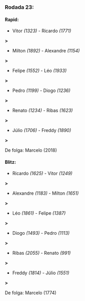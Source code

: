 ### Rodada 23:

#### Rapid:

* Vitor *(1323)*     -     Ricardo *(1771)*

 **>** 
* Milton *(1892)*     -     Alexandre *(1154)*

 **>** 
* Felipe *(1552)*     -     Léo *(1933)*

 **>** 
* Pedro *(1199)*     -     Diogo *(1236)*

 **>** 
* Renato *(1234)*     -     Ribas *(1623)*

 **>** 
* Júlio *(1706)*     -     Freddy *(1890)*

 **>** 

De folga: Marcelo (2018)

#### Blitz:

* Ricardo *(1625)*     -     Vitor *(1249)*

 **>** 
* Alexandre *(1183)*     -     Milton *(1651)*

 **>** 
* Léo *(1861)*     -     Felipe *(1387)*

 **>** 
* Diogo *(1493)*     -     Pedro *(1113)*

 **>** 
* Ribas *(2055)*     -     Renato *(991)*

 **>** 
* Freddy *(1814)*     -     Júlio *(1551)*

 **>** 

De folga: Marcelo (1774)

